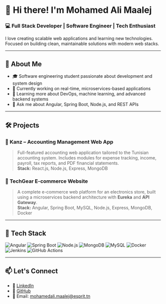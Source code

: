 # 👋 Hi there! I'm Mohamed Ali Maalej

### 💻 Full Stack Developer | Software Engineer | Tech Enthusiast  
I love creating scalable web applications and learning new technologies. Focused on building clean, maintainable solutions with modern web stacks.

---

## 🚀 About Me

- 🎓 Software engineering student passionate about development and system design
- 🔭 Currently working on real-time, microservices-based applications
- 🌱 Learning more about DevOps, machine learning, and advanced backend systems
- 💬 Ask me about Angular, Spring Boot, Node.js, and REST APIs

---

## 🛠️ Projects

### 🧾 **Kanz** – Accounting Management Web App  
> Full-featured accounting web application tailored to the Tunisian accounting system. Includes modules for expense tracking, income, payroll, tax reports, and PDF financial statements.  
> **Stack:** React.js, Node.js, Express, MongoDB

### 🛒 **TechGear E-commerce Website**  
> A complete e-commerce web platform for an electronics store, built using a microservices backend architecture with **Eureka** and **API Gateway**.  
> **Stack:** Angular, Spring Boot, MySQL, Node.js, Express, MongoDB, Docker

---

## 🧰 Tech Stack

![Angular](https://img.shields.io/badge/Angular-DD0031?style=flat&logo=angular&logoColor=white)
![Spring Boot](https://img.shields.io/badge/SpringBoot-6DB33F?style=flat&logo=springboot&logoColor=white)
![Node.js](https://img.shields.io/badge/Node.js-339933?style=flat&logo=nodedotjs&logoColor=white)
![MongoDB](https://img.shields.io/badge/MongoDB-4EA94B?style=flat&logo=mongodb&logoColor=white)
![MySQL](https://img.shields.io/badge/MySQL-4479A1?style=flat&logo=mysql&logoColor=white)
![Docker](https://img.shields.io/badge/Docker-2496ED?style=flat&logo=docker&logoColor=white)
![Jenkins](https://img.shields.io/badge/Jenkins-D24939?style=flat&logo=jenkins&logoColor=white)
![GitHub Actions](https://img.shields.io/badge/GitHub%20Actions-2088FF?style=flat&logo=githubactions&logoColor=white)

---

## 📫 Let's Connect

- 💼 [LinkedIn](https://www.linkedin.com/in/ali-maalej-3b9b7223b/)
- 🐙 [GitHub](https://github.com/AliMaalej)
- 📧 Email: mohamedali.maalej@esprit.tn




